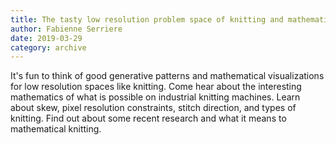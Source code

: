 ```yaml
---
title: The tasty low resolution problem space of knitting and mathematics
author: Fabienne Serriere
date: 2019-03-29
category: archive
---
```


It's fun to think of good generative patterns and mathematical visualizations for low resolution spaces like knitting. Come hear about the interesting mathematics of what is possible on industrial knitting machines. Learn about skew, pixel resolution constraints, stitch direction, and types of knitting. Find out about some recent research and what it means to mathematical knitting.

